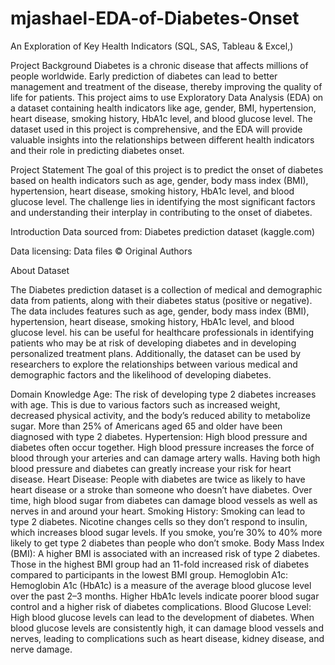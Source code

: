 # mjashael-EDA-of-Diabetes-Onset
An Exploration of Key Health Indicators (SQL, SAS, Tableau &amp; Excel,)

Project Background
Diabetes is a chronic disease that affects millions of people worldwide. Early prediction of diabetes can lead to better management and treatment of the disease, thereby improving the quality of life for patients. This project aims to use Exploratory Data Analysis (EDA) on a dataset containing health indicators like age, gender, BMI, hypertension, heart disease, smoking history, HbA1c level, and blood glucose level. The dataset used in this project is comprehensive, and the EDA will provide valuable insights into the relationships between different health indicators and their role in predicting diabetes onset.

Project Statement
The goal of this project is to predict the onset of diabetes based on health indicators such as age, gender, body mass index (BMI), hypertension, heart disease, smoking history, HbA1c level, and blood glucose level. The challenge lies in identifying the most significant factors and understanding their interplay in contributing to the onset of diabetes.

Introduction
Data sourced from: Diabetes prediction dataset (kaggle.com)

Data licensing: Data files © Original Authors

About Dataset

The Diabetes prediction dataset is a collection of medical and demographic data from patients, along with their diabetes status (positive or negative). The data includes features such as age, gender, body mass index (BMI), hypertension, heart disease, smoking history, HbA1c level, and blood glucose level. his can be useful for healthcare professionals in identifying patients who may be at risk of developing diabetes and in developing personalized treatment plans. Additionally, the dataset can be used by researchers to explore the relationships between various medical and demographic factors and the likelihood of developing diabetes.

Domain Knowledge
Age: The risk of developing type 2 diabetes increases with age. This is due to various factors such as increased weight, decreased physical activity, and the body’s reduced ability to metabolize sugar. More than 25% of Americans aged 65 and older have been diagnosed with type 2 diabetes.
Hypertension: High blood pressure and diabetes often occur together. High blood pressure increases the force of blood through your arteries and can damage artery walls. Having both high blood pressure and diabetes can greatly increase your risk for heart disease.
Heart Disease: People with diabetes are twice as likely to have heart disease or a stroke than someone who doesn’t have diabetes. Over time, high blood sugar from diabetes can damage blood vessels as well as nerves in and around your heart.
Smoking History: Smoking can lead to type 2 diabetes. Nicotine changes cells so they don’t respond to insulin, which increases blood sugar levels. If you smoke, you’re 30% to 40% more likely to get type 2 diabetes than people who don’t smoke.
Body Mass Index (BMI): A higher BMI is associated with an increased risk of type 2 diabetes. Those in the highest BMI group had an 11-fold increased risk of diabetes compared to participants in the lowest BMI group.
Hemoglobin A1c: Hemoglobin A1c (HbA1c) is a measure of the average blood glucose level over the past 2–3 months. Higher HbA1c levels indicate poorer blood sugar control and a higher risk of diabetes complications.
Blood Glucose Level: High blood glucose levels can lead to the development of diabetes. When blood glucose levels are consistently high, it can damage blood vessels and nerves, leading to complications such as heart disease, kidney disease, and nerve damage.
